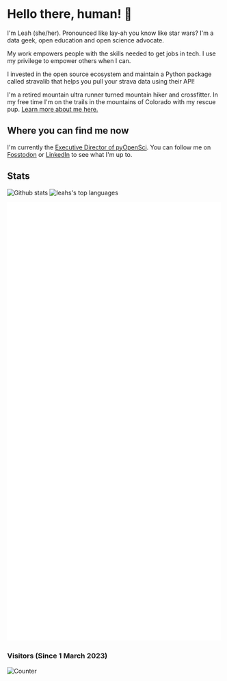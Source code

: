 # Hello there, human! 👋
I'm Leah (she/her). Pronounced like lay-ah you know like star wars?
I'm a data geek, open education and open science advocate. 

My work empowers people with the skills needed to get jobs in tech.
I use my privilege to empower others when I can.

I invested in the open source ecosystem and maintain a Python package called stravalib that helps you pull your strava data using their API!

I'm a retired mountain ultra runner turned mountain hiker and crossfitter. In my free time I'm on the trails in the mountains of Colorado with my rescue pup.
[Learn more about me here.](https://www.leahwasser.com)

## Where you can find me now

I'm currently the [Executive Director of pyOpenSci](https://www.pyopensci.org).
You can follow me on [Fosstodon](https://fosstodon.org/@leahawasser) or [LinkedIn](https://www.linkedin.com/in/leahawasser/) to see what I'm up to.
 

## Stats

![Github stats](https://github-readme-stats.vercel.app/api?username=lwasser&theme=aura&hide_title=true&show_icons=true&include_all_commits=true&count_private=true)
![leahs's top languages](https://github-readme-stats.vercel.app/api/top-langs/?username=lwasser&theme=aura&hide_title=true&layout=compact&langs_count=10&hide=html)

![Metrics](/metrics.plugin.isocalendar.svg)

### Visitors (Since 1 March 2023)

![Counter](https://count.getloli.com/get/@lwasser?theme=rule34)
